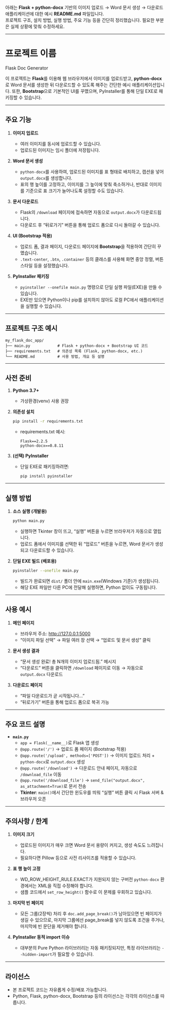 아래는 **Flask + python-docx** 기반의 이미지 업로드 → Word 문서 생성 → 다운로드 애플리케이션에 대한 예시 **README.md** 파일입니다.  
프로젝트 구조, 설치 방법, 실행 방법, 주요 기능 등을 간단히 정리했습니다. 필요한 부분은 실제 상황에 맞춰 수정하세요.

---

# 프로젝트 이름
Flask Doc Generator

이 프로젝트는 **Flask**를 이용해 웹 브라우저에서 이미지를 업로드받고, **python-docx**로 Word 문서를 생성한 뒤 다운로드할 수 있도록 해주는 간단한 예시 애플리케이션입니다. 또한, **Bootstrap**으로 기본적인 UI를 꾸몄으며, PyInstaller를 통해 단일 EXE로 패키징할 수 있습니다.

---

## 주요 기능

1. **이미지 업로드**
    - 여러 이미지를 동시에 업로드할 수 있습니다.
    - 업로드된 이미지는 임시 폴더에 저장됩니다.

2. **Word 문서 생성**
    - `python-docx`를 사용하여, 업로드된 이미지를 표 형태로 배치하고, 캡션을 넣어 `output.docx`를 생성합니다.
    - 표의 행 높이를 고정하고, 이미지를 그 높이에 맞춰 축소하거나, 반대로 이미지를 기준으로 표 크기가 늘어나도록 설정할 수도 있습니다.

3. **문서 다운로드**
    - Flask의 `/download` 페이지에 접속하면 자동으로 `output.docx`가 다운로드됩니다.
    - 다운로드 후 “뒤로가기” 버튼을 통해 업로드 폼으로 다시 돌아갈 수 있습니다.

4. **UI (Bootstrap 적용)**
    - 업로드 폼, 결과 페이지, 다운로드 페이지에 **Bootstrap**을 적용하여 간단히 꾸몄습니다.
    - `.text-center`, `.btn`, `.container` 등의 클래스를 사용해 화면 중앙 정렬, 버튼 스타일 등을 설정했습니다.

5. **PyInstaller 패키징**
    - `pyinstaller --onefile main.py` 명령으로 단일 실행 파일(EXE)을 만들 수 있습니다.
    - EXE만 있으면 Python이나 pip를 설치하지 않아도 로컬 PC에서 애플리케이션을 실행할 수 있습니다.

---

## 프로젝트 구조 예시

```
my_flask_doc_app/
├── main.py            # Flask + python-docx + Bootstrap UI 코드
├── requirements.txt   # 의존성 목록 (Flask, python-docx, etc.)
└── README.md          # 사용 방법, 개요 등 설명
```

---

## 사전 준비

1. **Python 3.7+**
    - 가상환경(venv) 사용 권장
2. **의존성 설치**
   ```bash
   pip install -r requirements.txt
   ```
    - requirements.txt 예시:
      ```
      Flask==2.2.5
      python-docx==0.8.11
      ```

3. **(선택) PyInstaller**
    - 단일 EXE로 패키징하려면:
      ```bash
      pip install pyinstaller
      ```

---

## 실행 방법

1. **소스 실행 (개발용)**
   ```bash
   python main.py
   ```
    - 실행하면 Tkinter 창이 뜨고, “실행” 버튼을 누르면 브라우저가 자동으로 열립니다.
    - 업로드 폼에서 이미지를 선택한 뒤 “업로드” 버튼을 누르면, Word 문서가 생성되고 다운로드할 수 있습니다.

2. **단일 EXE 빌드 (배포용)**
   ```bash
   pyinstaller --onefile main.py
   ```
    - 빌드가 완료되면 `dist/` 폴더 안에 `main.exe`(Windows 기준)가 생성됩니다.
    - 해당 EXE 파일만 다른 PC에 전달해 실행하면, Python 없이도 구동됩니다.

---

## 사용 예시

1. **메인 페이지**
    - 브라우저 주소: http://127.0.0.1:5000
    - “이미지 파일 선택” → 파일 여러 장 선택 → “업로드 및 문서 생성” 클릭

2. **문서 생성 결과**
    - “문서 생성 완료! 총 N개의 이미지 업로드됨.” 메시지
    - “다운로드” 버튼을 클릭하면 `/download` 페이지로 이동 → 자동으로 `output.docx` 다운로드

3. **다운로드 페이지**
    - “파일 다운로드가 곧 시작됩니다...”
    - “뒤로가기” 버튼을 통해 업로드 폼으로 복귀 가능

---

## 주요 코드 설명

- **`main.py`**
    - `app = Flask(__name__)`로 Flask 앱 생성
    - `@app.route('/')` → 업로드 폼 페이지 (Bootstrap 적용)
    - `@app.route('/upload', methods=['POST'])` → 이미지 업로드 처리 + `python-docx`로 `output.docx` 생성
    - `@app.route('/download')` → 다운로드 안내 페이지, 자동으로 `/download_file` 이동
    - `@app.route('/download_file')` → `send_file("output.docx", as_attachment=True)`로 문서 전송
    - **Tkinter**: `main()`에서 간단한 윈도우를 띄워 “실행” 버튼 클릭 시 Flask 서버 & 브라우저 오픈

---

## 주의사항 / 한계

1. **이미지 크기**
    - 업로드된 이미지가 매우 크면 Word 문서 용량이 커지고, 생성 속도도 느려집니다.
    - 필요하다면 Pillow 등으로 사전 리사이즈를 적용할 수 있습니다.

2. **표 행 높이 고정**
    - WD_ROW_HEIGHT_RULE.EXACT가 지원되지 않는 구버전 `python-docx` 환경에서는 XML을 직접 수정해야 합니다.
    - 샘플 코드에서 `set_row_height()` 함수로 이 문제를 우회하고 있습니다.

3. **마지막 빈 페이지**
    - 모든 그룹(2장씩) 처리 후 `doc.add_page_break()`가 남아있으면 빈 페이지가 생길 수 있으므로, 마지막 그룹에선 page_break를 넣지 않도록 조건을 주거나, 마지막에 빈 문단을 제거해야 합니다.

4. **PyInstaller 동적 import 이슈**
    - 대부분의 Pure Python 라이브러리는 자동 패키징되지만, 특정 라이브러리는 `--hidden-import`가 필요할 수 있습니다.

---

## 라이선스

- 본 프로젝트 코드는 자유롭게 수정/배포 가능합니다.
- Python, Flask, python-docx, Bootstrap 등의 라이선스는 각각의 라이선스를 따릅니다.
